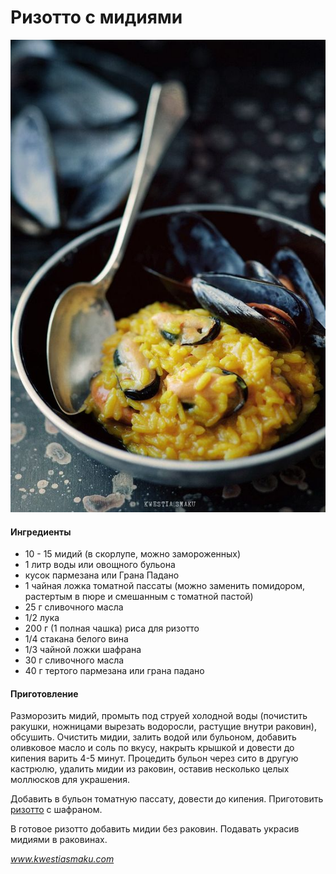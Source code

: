 # Ризотто с мидиями

![Ризотто с мидиями](../../pics/84e5c672cc3f3d8466b1d41cce4ee66e.jpg)

#### Ингредиенты

* 10 - 15 мидий \(в скорлупе, можно замороженных\)
* 1 литр воды или овощного бульона
* кусок пармезана или Грана Падано
* 1 чайная ложка томатной пассаты \(можно заменить помидором, растертым в пюре и смешанным с томатной пастой\)
* 25 г сливочного масла
* 1/2 лука
* 200 г \(1 полная чашка\) риса для ризотто
* 1/4 стакана белого вина
* 1/3 чайной ложки шафрана
* 30 г сливочного масла
* 40 г тертого пармезана или грана падано

#### Приготовление

Разморозить мидий, промыть под струей холодной воды \(почистить ракушки, ножницами вырезать водоросли, растущие внутри раковин\), обсушить. Очистить мидии, залить водой или бульоном, добавить оливковое масло и соль по вкусу, накрыть крышкой и довести до кипения варить 4-5 минут. Процедить бульон через сито в другую кастрюлю, удалить мидии из раковин, оставив несколько целых моллюсков для украшения.

Добавить в бульон томатную пассату, довести до кипения. Приготовить [ризотто](https://mars9n9.github.io/%D0%9F%D0%B0%D1%81%D1%82%D0%B0%20%D0%B8%20%D1%80%D0%B8%D0%B7%D0%BE%D1%82%D1%82%D0%BE/%D0%A0%D0%B8%D0%B7%D0%BE%D1%82%D1%82%D0%BE/ix.html) с шафраном.

В готовое ризотто добавить мидии без раковин. Подавать украсив мидиями в раковинах.

*www.kwestiasmaku.com*

